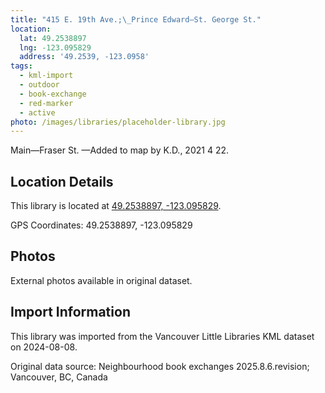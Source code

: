 ```yaml
---
title: "415 E. 19th Ave.;\_Prince Edward—St. George St."
location:
  lat: 49.2538897
  lng: -123.095829
  address: '49.2539, -123.0958'
tags:
  - kml-import
  - outdoor
  - book-exchange
  - red-marker
  - active
photo: /images/libraries/placeholder-library.jpg
---
```

Main—Fraser St.
—Added to map by K.D., 2021 4 22.

## Location Details

This library is located at [49.2538897, -123.095829](https://www.google.com/maps?q=49.2538897,-123.095829).

GPS Coordinates: 49.2538897, -123.095829

## Photos

External photos available in original dataset.

## Import Information

This library was imported from the Vancouver Little Libraries KML dataset on 2024-08-08.

Original data source: Neighbourhood book exchanges 2025.8.6.revision; Vancouver, BC, Canada
